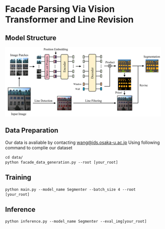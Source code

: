 # Facade Parsing Via Vision Transformer and Line Revision

## Model Structure
![Structure Figure](figs/Figure_overview.png)

## Data Preparation
Our data is avaliable by contacting wang@ids.osaka-u.ac.jp
Using following command to complie our dataset
```
cd data/
python facade_data_generation.py --root [your_root]
```

## Training
```
python main.py --model_name Segmenter --batch_size 4 --root [your_root]
```

## Inference
```
python inference.py --model_name Segmenter --eval_img[your_root]
```
